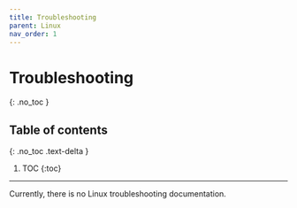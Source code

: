 ```yaml
---
title: Troubleshooting
parent: Linux
nav_order: 1
---
```


# Troubleshooting
{: .no_toc }

## Table of contents
{: .no_toc .text-delta }

1. TOC
{:toc}

---

Currently, there is no Linux troubleshooting documentation.